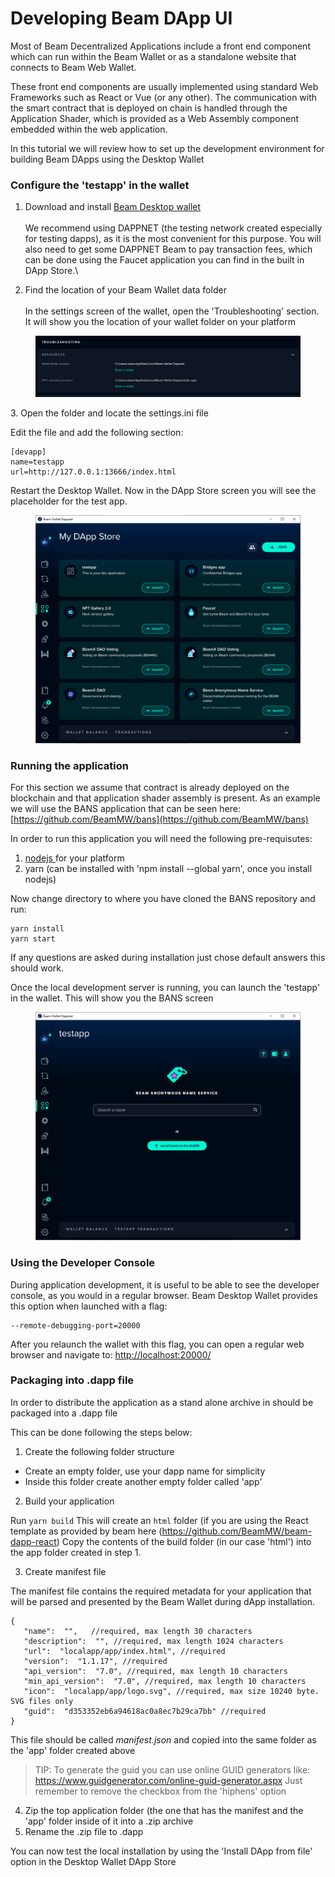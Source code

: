 # Developing Beam DApp UI

Most of Beam Decentralized Applications include a front end component which can run within the Beam Wallet or as a standalone website that connects to Beam Web Wallet.

These front end components are usually implemented using standard Web Frameworks such as React or Vue (or any other). The communication with the smart contract that is deployed on chain is handled through the Application Shader, which is provided as a Web Assembly component embedded within the web application.

In this tutorial we will review how to set up the development environment for building Beam DApps using the Desktop Wallet

### Configure the 'testapp' in the wallet

1. Download and install [Beam Desktop wallet](/downloads/dappnet)\
   \
   We recommend using DAPPNET (the testing network created especially for testing dapps), as it is the most convenient for this purpose. You will also need to get some DAPPNET Beam to pay transaction fees, which can be done using the Faucet application you can find in the built in DApp Store.\

2. Find the location of your Beam Wallet data folder\
   \
   In the settings screen of the wallet, open the 'Troubleshooting' section. It will show you the location of your wallet folder on your platform



<figure><img src=".gitbook/assets/image (14).png" alt=""><figcaption></figcaption></figure>

3\. Open the folder and locate the settings.ini file

Edit the file and add the following section:

```
[devapp]
name=testapp
url=http://127.0.0.1:13666/index.html
```

Restart the Desktop Wallet. Now in the DApp Store screen you will see the placeholder for the test app.

<figure><img src=".gitbook/assets/image (12).png" alt=""><figcaption></figcaption></figure>

### Running the application

For this section we assume that contract is already deployed on the blockchain and that application shader assembly is present. As an example we will use the BANS application that can be seen here: [https://github.com/BeamMW/bans](https://github.com/BeamMW/bans)

In order to run this application you will need the following pre-requisutes:

1. [nodejs ](https://nodejs.org/en/)for your platform
2. yarn (can be installed with 'npm install --global yarn', once you install nodejs)

Now change directory to where you have cloned the BANS repository and run:

```
yarn install
yarn start
```

If any questions are asked during installation just chose default answers this should work.

Once the local development server is running, you can launch the 'testapp' in the wallet. This will show you the BANS screen

<figure><img src=".gitbook/assets/image (20).png" alt=""><figcaption></figcaption></figure>

### Using the Developer Console

During application development, it is useful to be able to see the developer console, as you would in a regular browser. Beam Desktop Wallet provides this option when launched with a flag:

```
--remote-debugging-port=20000
```

After you relaunch the wallet with this flag, you can open a regular web browser and navigate to: [http://localhost:20000/](http://localhost:20000/)

### Packaging into .dapp file

In order to distribute the application as a stand alone archive in should be packaged into a .dapp file

This can be done following the steps below:

1. Create the following folder structure

 - Create an empty folder, use your dapp name for simplicity
 - Inside this folder create another empty folder called 'app'


2. Build your application

Run ```yarn build``` 
This will create an `html` folder (if you are using the React template as provided by beam here (https://github.com/BeamMW/beam-dapp-react)
Copy the contents of the build folder (in our case 'html') into the app folder created in step 1. 

3. Create manifest file

The manifest file contains the required metadata for your application that will be parsed and presented by the Beam Wallet during dApp installation.

```
{
   "name":  "",   //required, max length 30 characters
   "description":  "", //required, max length 1024 characters
   "url":  "localapp/app/index.html", //required
   "version":  "1.1.17", //required
   "api_version":  "7.0", //required, max length 10 characters 
   "min_api_version":  "7.0", //required, max length 10 characters
   "icon":  "localapp/app/logo.svg", //required, max size 10240 byte. SVG files only
   "guid":  "d353352eb6a94618ac0a8ec7b29ca7bb" //required
}
```

This file should be called *manifest.json* and copied into the same folder as the 'app' folder created above

>TIP: To generate the guid you can use online GUID generators like: https://www.guidgenerator.com/online-guid-generator.aspx 
>Just remember to remove the checkbox from the 'hiphens' option

4. Zip the top application folder (the one that has the manifest and the 'app' folder inside of it into a .zip archive
5. Rename the .zip file to .dapp

You can now test the local installation by using the 'Install DApp from file' option in the Desktop Wallet DApp Store
